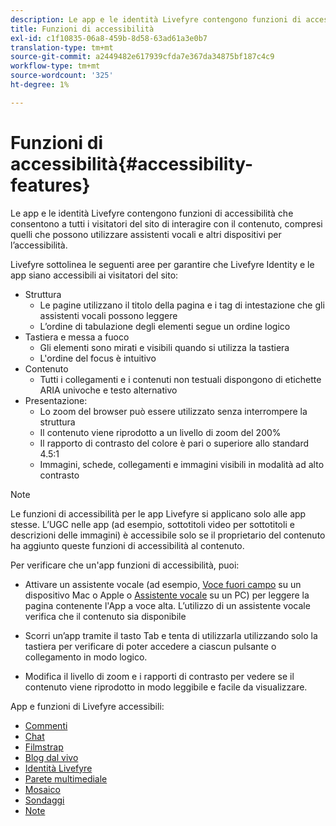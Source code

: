 ```yaml
---
description: Le app e le identità Livefyre contengono funzioni di accessibilità che consentono a tutti i visitatori del sito di interagire con il contenuto, compresi quelli che possono utilizzare assistenti vocali e altri dispositivi per l’accessibilità.
title: Funzioni di accessibilità
exl-id: c1f10835-06a8-459b-8d58-63ad61a3e0b7
translation-type: tm+mt
source-git-commit: a2449482e617939cfda7e367da34875bf187c4c9
workflow-type: tm+mt
source-wordcount: '325'
ht-degree: 1%

---
```


# Funzioni di accessibilità{#accessibility-features}

Le app e le identità Livefyre contengono funzioni di accessibilità che consentono a tutti i visitatori del sito di interagire con il contenuto, compresi quelli che possono utilizzare assistenti vocali e altri dispositivi per l’accessibilità.

Livefyre sottolinea le seguenti aree per garantire che Livefyre Identity e le app siano accessibili ai visitatori del sito:

* Struttura
   * Le pagine utilizzano il titolo della pagina e i tag di intestazione che gli assistenti vocali possono leggere
   * L’ordine di tabulazione degli elementi segue un ordine logico
* Tastiera e messa a fuoco
   * Gli elementi sono mirati e visibili quando si utilizza la tastiera
   * L&#39;ordine del focus è intuitivo
* Contenuto
   * Tutti i collegamenti e i contenuti non testuali dispongono di etichette ARIA univoche e testo alternativo
* Presentazione:
   * Lo zoom del browser può essere utilizzato senza interrompere la struttura
   * Il contenuto viene riprodotto a un livello di zoom del 200%
   * Il rapporto di contrasto del colore è pari o superiore allo standard 4.5:1
   * Immagini, schede, collegamenti e immagini visibili in modalità ad alto contrasto

>[!NOTE]
>
>Le funzioni di accessibilità per le app Livefyre si applicano solo alle app stesse. L’UGC nelle app (ad esempio, sottotitoli video per sottotitoli e descrizioni delle immagini) è accessibile solo se il proprietario del contenuto ha aggiunto queste funzioni di accessibilità al contenuto.

Per verificare che un&#39;app funzioni di accessibilità, puoi:

* Attivare un assistente vocale (ad esempio, [Voce fuori campo](https://www.apple.com/accessibility/mac/vision/) su un dispositivo Mac o Apple o [Assistente vocale](https://www.microsoft.com/en-us/accessibility/windows) su un PC) per leggere la pagina contenente l&#39;App a voce alta. L’utilizzo di un assistente vocale verifica che il contenuto sia disponibile

* Scorri un’app tramite il tasto Tab e tenta di utilizzarla utilizzando solo la tastiera per verificare di poter accedere a ciascun pulsante o collegamento in modo logico.
* Modifica il livello di zoom e i rapporti di contrasto per vedere se il contenuto viene riprodotto in modo leggibile e facile da visualizzare.

App e funzioni di Livefyre accessibili:

* [Commenti](/help/using/c-about-apps/c-comments/c-comments.md)
* [Chat](../c-about-apps/c-chat-app/c-chat-app.md#c_chat_app)
* [Filmstrap](../c-about-apps/c-filmstrip-app/c-filmstrip-app.md#concept_jpc_n2j_jbb)
* [Blog dal vivo](../c-about-apps/c-liveblog-app/c-liveblog-app.md#c_liveblog_app)
* [Identità Livefyre](/help/implementation/t-about-identity-integration/t-about-identity-integration.md)
* [Parete multimediale](../c-about-apps/c-media-wall-app/c-media-wall-app.md#c_media_wall_app)
* [Mosaico](../c-about-apps/c-mosaic-app/c-mosaic-app.md#c_mosaic_app)
* [Sondaggi](../c-about-apps/c-polls-app/c-polls-app.md#c_polls_app)
* [Note](../c-about-apps/c-sidenotes-app/c-sidenotes-app.md#c_sidenotes_app)
